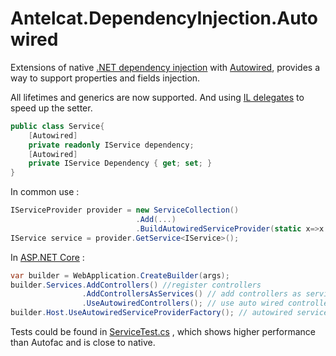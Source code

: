 # Antelcat.DependencyInjection.Autowired

Extensions of native [.NET dependency injection](https://github.com/dotnet/docs/blob/main/docs/core/extensions/dependency-injection.md) with [Autowired](./Antelcat.Foundation.Core/Antelcat.Foundation.Core/Attributes/AutowiredAttribute.cs), provides a way to support properties and fields injection.

All lifetimes and generics are now supported. And using [IL delegates](#il-delegates) to speed up the setter.

``` c#
public class Service{
    [Autowired]
    private readonly IService dependency;
    [Autowired]
    private IService Dependency { get; set; }
} 
```

In common use :

``` c#
IServiceProvider provider = new ServiceCollection()
                            .Add(...)
                            .BuildAutowiredServiceProvider(static x=>x.BuildServiceProvider());
IService service = provider.GetService<IService>();
```

In [ASP.NET Core](https://github.com/dotnet/aspnetcore) :

```c#
var builder = WebApplication.CreateBuilder(args);
builder.Services.AddControllers() //register controllers
                .AddControllersAsServices() // add controllers as services
                .UseAutowiredControllers(); // use auto wired controllers
builder.Host.UseAutowiredServiceProviderFactory(); // autowired services
```

Tests could be found in [ServiceTest.cs](./Antelcat.Foundation.Core/Antelcat.Foundation.Test/ServiceTest.cs) , which shows higher performance than Autofac and is close to native.


